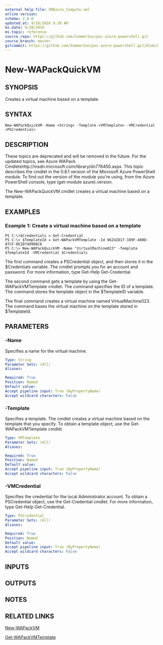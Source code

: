 ```yaml
---
external help file: SMAzure_Compute.xml
online version: 
schema: 2.0.0
updated_at: 9/28/2016 9:39 AM
ms.date: 9/28/2016
ms.topic: reference
source_repo: https://github.com/SummerSun/poc-azure-powershell.git
source_branch: master
gitcommit: https://github.com/SummerSun/poc-azure-powershell.git/blob/8903b0f1daa01932ac5fa167f377736de2df6709/azureps-cmdlets-docs/Service%20Management/Compute%20Cmdlets/v1.0/New-WAPackQuickVM.md
---
```


# New-WAPackQuickVM
## SYNOPSIS
Creates a virtual machine based on a template.

## SYNTAX

```
New-WAPackQuickVM -Name <String> -Template <VMTemplate> -VMCredential <PSCredential>
```

## DESCRIPTION
These topics are deprecated and will be removed in the future.
For the updated topics, see  Azure WAPack Cmdletshttp://msdn.microsoft.com/library/dn776450.aspx.
This topic describes the cmdlet in the 0.8.1 version of the Microsoft Azure PowerShell module.
To find out the version of the module you're using, from the Azure PowerShell console, type (get-module azure).version.

The New-WAPackQuickVM cmdlet creates a virtual machine based on a template.

## EXAMPLES

### Example 1: Create a virtual machine based on a template
```
PS C:\>$Credentials = Get-Credential
PS C:\> $TemplateId = Get-WAPackVMTemplate -Id 66242D17-189F-480D-87CF-8E1D749998C8
PS C:\> New-WAPackQuickVM -Name "VirtualMachine023" -Template $TemplateId -VMCredential $Credentials
```

The first command creates a PSCredential object, and then stores it in the $Credentials variable.
The cmdlet prompts you for an account and password.
For more information, type Get-Help Get-Credential.

The second command gets a template by using the Get-WAPackVMTemplate cmdlet.
The command specifies the ID of a template.
The command stores the template object in the $TemplateID variable.

The final command creates a virtual machine named VirtualMachine023.
The command bases the virtual machine on the template stored in $TemplateId.

## PARAMETERS

### -Name
Specifies a name for the virtual machine.

```yaml
Type: String
Parameter Sets: (All)
Aliases: 

Required: True
Position: Named
Default value: 
Accept pipeline input: True (ByPropertyName)
Accept wildcard characters: False
```

### -Template
Specifies a template.
The cmdlet creates a virtual machine based on the template that you specify.
To obtain a template object, use the Get-WAPackVMTemplate cmdlet.

```yaml
Type: VMTemplate
Parameter Sets: (All)
Aliases: 

Required: True
Position: Named
Default value: 
Accept pipeline input: True (ByPropertyName)
Accept wildcard characters: False
```

### -VMCredential
Specifies the credential for the local Administrator account.
To obtain a PSCredential object, use the Get-Credential cmdlet.
For more information, type Get-Help Get-Credential.

```yaml
Type: PSCredential
Parameter Sets: (All)
Aliases: 

Required: True
Position: Named
Default value: 
Accept pipeline input: True (ByPropertyName)
Accept wildcard characters: False
```

## INPUTS

## OUTPUTS

## NOTES

## RELATED LINKS

[New-WAPackVM](1f74deb4-e9b0-4aeb-8e13-b1554a4ebbec)

[Get-WAPackVMTemplate](1b16012f-1da0-42f0-8407-1601cf4168e8)

